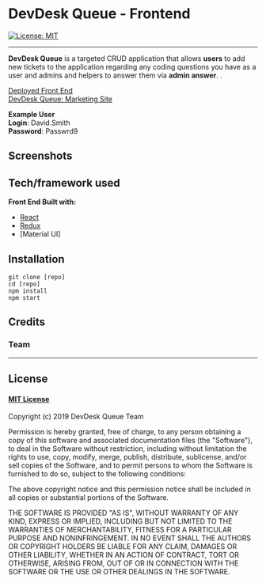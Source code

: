# DevDesk Queue - Frontend

[![License: MIT](https://img.shields.io/badge/License-MIT-yellow.svg)](https://choosealicense.com/licenses/mit/)

---

**DevDesk Queue** is a targeted CRUD application that allows **users** to add new tickets to the application regarding any coding questions you have as a user and admins and helpers to answer them via **admin answer**. .

[Deployed Front End]()
<br />
[DevDesk Queue: Marketing Site]()
<br />


**Example User**
<br />
**Login**: David.Smith
<br />
**Password**: Passwrd9

## Screenshots

## Tech/framework used

<b>Front End Built with:</b>

- [React](https://reactjs.org/)
- [Redux](https://redux.js.org/)
- [Material UI]

## Installation

```
git clone [repo]
cd [repo]
npm install
npm start
```

## Credits

### Team


---

## License

#### [MIT License](https://choosealicense.com/licenses/mit/)

Copyright (c) 2019 DevDesk Queue Team

Permission is hereby granted, free of charge, to any person obtaining a copy
of this software and associated documentation files (the "Software"), to deal
in the Software without restriction, including without limitation the rights
to use, copy, modify, merge, publish, distribute, sublicense, and/or sell
copies of the Software, and to permit persons to whom the Software is
furnished to do so, subject to the following conditions:

The above copyright notice and this permission notice shall be included in all
copies or substantial portions of the Software.

THE SOFTWARE IS PROVIDED "AS IS", WITHOUT WARRANTY OF ANY KIND, EXPRESS OR
IMPLIED, INCLUDING BUT NOT LIMITED TO THE WARRANTIES OF MERCHANTABILITY,
FITNESS FOR A PARTICULAR PURPOSE AND NONINFRINGEMENT. IN NO EVENT SHALL THE
AUTHORS OR COPYRIGHT HOLDERS BE LIABLE FOR ANY CLAIM, DAMAGES OR OTHER
LIABILITY, WHETHER IN AN ACTION OF CONTRACT, TORT OR OTHERWISE, ARISING FROM,
OUT OF OR IN CONNECTION WITH THE SOFTWARE OR THE USE OR OTHER DEALINGS IN THE
SOFTWARE.
